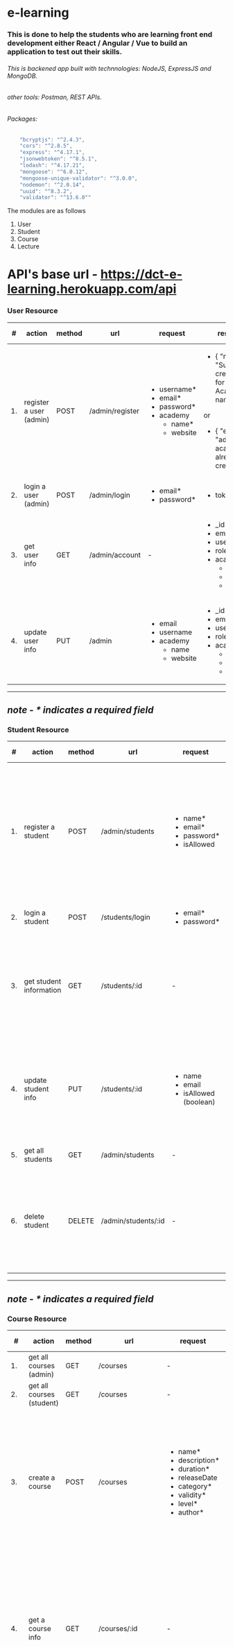 # e-learning
### This is done to help the students who are learning front end development either React / Angular / Vue to build an application to test out their skills.
###### This is backened app built with technnologies: NodeJS, ExpressJS and MongoDB.
###### other tools: Postman, REST APIs.
###### Packages: 
```javascript 
    "bcryptjs": "^2.4.3",
    "cors": "^2.8.5",
    "express": "^4.17.1",
    "jsonwebtoken": "^8.5.1",
    "lodash": "^4.17.21",
    "mongoose": "^6.0.12",
    "mongoose-unique-validator": "^3.0.0",
    "nodemon": "^2.0.14",
    "uuid": "^8.3.2",
    "validator": "^13.6.0""
 ```

The modules are as follows

1. User
2. Student
3. Course
4. Lecture

# API's base url - https://dct-e-learning.herokuapp.com/api

### User Resource
| # | action | method | url | request | response | auth (headers) | Role |
| ---- |-----|-------|--------|---------|------| ------|------|
| 1. | register a user (admin) | POST | /admin/register | <ul> <li> username*  </li> <li> email*  </li> <li> password*  </li><li>academy <ul><li> name*  </li> <li> website  </li> </ul></li></ul>  | <ul> <li>{ "notice": "Successfully created admin for < Academy name >" } </li></ul> or <ul> <li>{ "errors": "admin for this academy is already created" }</li></ul> | no | no|
| 2. | login a user (admin) | POST | /admin/login | <ul> <li> email*  </li> <li> password*  </li> </ul>  |  <ul> <li> token </li> </ul> | no | no|
| 3. | get user info | GET | /admin/account | -  |  <ul> <li> _id </li> <li> email </li><li> username </li><li> role </li><li> academy <ul><li>academyId</li><li>name</li><li>website</li></ul></li> </ul> | `{ Authorization : <token>}` | admin |
|4.| update user info | PUT | /admin |<ul> <li> email </li><li> username </li><li>academy<ul><li> name </li><li> website </li></ul> </li></ul> |<ul> <li> _id </li><li> email </li><li> username </li><li> role </li><li> academy <ul><li>academyId</li><li>name</li><li>website</li></ul></li> </ul> | `{ Authorization : <token>}` | admin |
---
***note - * indicates a required field***
---
### Student Resource
| # | action | method | url | request | response | auth (headers) | Role |
| ---- |-----|-------|--------|---------|------| ------|------|
| 1. | register a student | POST | /admin/students | <ul> <li> name*  </li> <li> email*  </li> <li> password*  </li><li> isAllowed </li> </ul>  |  <ul> <li> _id </li> <li> name </li> <li> email </li>  <li> password </li> <li> student </li><li> true (default true) </li> <li> courses empty array </li> <li> user </li> <li> createdAt</li> <li> updatedAt </li> </ul> | `{ Authorization : <token>}` | admin|
| 2. | login a student | POST | /students/login |  <ul> <li> email* </li> <li> password* </li> </ul> | <ul> <li>  token </li></ul> | no | no|
| 3. | get student information | GET | /students/:id | - |  <ul> <li> _id </li> <li> name </li> <li> email </li>  <li> role </li><li> isAllowed </li><li> empty array / array of courses </li> <li> user</li> </ul> | `{ Authorization : <token>}` | admin | student  |
| 4. | update student info | PUT | /students/:id | <ul> <li> name </li> <li> email </li><li> isAllowed (boolean) </li>   </ul>  | <ul> <li> _id </li> <li> name </li> <li> email </li> <li> role </li><li> isAllowed </li><li> empty array / array of courses </li> <li> user</li></ul>  | `{ Authorization : <token>}` | admin   |
| 5. | get all students | GET | /admin/students | - | empty array / array of students | `{ Authorization : <token>}` | admin  |
| 6. | delete student | DELETE | /admin/students/:id | -  | <ul> <li> _id </li> <li> name </li> <li> email </li>  <li> role </li><li> isAllowed </li><li> user </li><li> empty array / array of courses </li> </ul>  | `{ Authorization : <token>}` | admin   |
---
***note - * indicates a required field***
---
### Course Resource
| # | action | method | url | request | response | auth (headers) | Role |
| ---- |-----|-------|--------|---------|------| ------|------|
| 1. | get all courses (admin)| GET | /courses | -  | empty array / array of courses | `{ Authorization : <token>}` | admin   |
| 2. | get all courses (student)| GET | /courses | -  | empty array / array of courses | `{ Authorization : <token>}` | student   |
| 3. | create a course | POST | /courses | <ul> <li> name*  </li><li> description*  </li><li> duration*  </li><li> releaseDate  </li><li> category*  </li><li> validity*</li><li> level* </li><li> author*  </li></ul>|  <ul> <li> _id </li> <li> name  </li><li> description  </li><li> duration  </li><li> releaseDate  </li><li> category </li><li> validity</li><li> level </li><li> author  </li><li>empty array / array of students</li><li> createdAt </li><li> updatedAt </li>  </ul> | `{ Authorization : <token>}` | admin   |
| 4. | get a course info | GET | /courses/:id | -  | <ul> <li> _id </li> <li> name  </li><li> description  </li><li> duration  </li><li> releaseDate  </li><li> category </li><li> validity</li><li> level </li><li> author  </li><li>empty array or array of students</li><li> createdAt </li><li> updatedAt </li>  </ul> | `{ Authorization : <token>}` | admin   |
| 5. | update course info | PUT | /courses/:id | <ul> <li> _id </li> <li> name  </li><li> description  </li><li> duration  </li><li> releaseDate  </li><li> category </li><li> validity</li><li> level </li><li> author  </li>  </ul> |  <ul> <li> _id </li> <li> name  </li><li> description  </li><li> duration  </li><li> releaseDate  </li><li> category </li><li> validity</li><li> level </li><li> author  </li><li> empty array / array of students</li><li> createdAt </li><li> updatedAt </li>  </ul> | `{ Authorization : <token>}` | admin   |
|6. | delete course | DELETE | /courses/:id |-| <ul> <li> _id </li> <li> name  </li><li> description  </li><li> duration  </li><li> releaseDate  </li><li> category </li><li> validity</li><li> level </li><li> author  </li><li>empty array / array of students</li><li> createdAt </li><li> updatedAt </li>  </ul> | `{ Authorization : <token>}` | admin   |
|7. | enroll to the course by admin | PATCH | /courses/enroll?courseId=< courseId >&studentId=< studentId > |-| <ul> <li> _id </li> <li>students - array of students  </li><li> name  </li><li> description  </li><li> duration  </li><li> releaseDate  </li><li> category </li><li> validity</li><li> level </li><li> author  </li><li> createdAt </li><li> updatedAt </li>  </ul> | `{ Authorization : <token>}` | admin   |
|8. | unenroll to the course by admin | PATCH | /courses/unenroll?courseId=< courseId >&studentId=< studentId > |-| <ul> <li> _id </li><li>students - array of students / empty array  </li> <li> name  </li><li> description  </li><li> duration  </li><li> releaseDate  </li><li> category </li><li> validity</li><li> level </li><li> author  </li><li> createdAt </li><li> updatedAt </li>  </ul> | `{ Authorization : <token>}` | admin   |
|9. | enroll to the course by logged in student | PATCH | /courses/enroll?courseId=< courseId > |-| <ul>  <li>students - arrya of students  </li><li> _id </li> <li> name  </li><li> description  </li><li> duration  </li><li> releaseDate  </li><li> category </li><li> validity</li><li> level </li><li> author  </li><li> createdAt </li><li> updatedAt </li>  </ul><li> createdAt </li><li> updatedAt </li>  </ul> | `{ Authorization : <token>}` | student   |
|10. | unenroll to the course by logged in student | PATCH | /courses/unenroll?courseId=< courseId > |-| <ul>  <li>students - arrya of objects  </li><li> _id </li> <li> name  </li><li> description  </li><li> duration  </li><li> releaseDate  </li><li> category </li><li> validity</li><li> level </li><li> author  </li><li> createdAt </li><li> updatedAt </li>  </ul><li> createdAt </li><li> updatedAt </li>  </ul> | `{ Authorization : <token>}` | student   |
---
### Choose the courses - 'HTML', 'CSS', 'javascript', 'reactjs', 'nodejs','expressjs', 'mongodb'
### Choose the levels - 'beginner', 'intermediate', 'expert'
***note - * indicates a required field***
---
### Lecture Resource
| # | action | method | url | request | response | auth (headers) | Role |
| ---- |-----|-------|--------|---------|------| ------|------|
| 1. | get all lectures (admin)| GET | /course/:id/lectures | -  | empty array / array of lectures | `{ Authorization : <token>}` | admin   |
| 2. | create a lecture | POST | /course/:id/lectures | <ul> <li> title*  </li><li> description*  </li><li> assetType*  </li><li> assetURL* </li><li> comments </li><li> students </li><li> course*  </li><li> isDelete  </li></ul>|  <ul><li> _id  </li> <li> title  </li><li> description  </li><li> assetType  </li><li> assetURL </li><li> empty array </li><li> students empty array </li><li> course  </li><li> isDelete  </li><li> createdAt </li><li> updatedAt </li>  </ul> | `{ Authorization : <token>}` | admin|
| 3. | get a lecture info | GET | /course/:courseId/lectures/:id | -  | <ul><li> _id  </li> <li> title  </li><li> description  </li><li> assetType  </li><li> assetURL </li><li> empty array / array of comments </li><li> empty array / array of students </li><li> course  </li><li> isDelete  </li><li> createdAt </li><li> updatedAt </li>  </ul> | `{ Authorization : <token>}` | admin   |
| 4. | update lecture info | PUT | /course/:courseId/lectures/:id | <ul>  <li> title  </li><li> description  </li><li> assetType  </li><li> assetURL </li><li>  empty array / array of students </li><li> course  </li><li> isDelete  </li> </ul> |  <ul><li> _id  </li> <li> title  </li><li> description  </li><li> assetType  </li><li> assetURL </li><li>  empty array / array of comments </li><li>  empty array / array of students </li><li> course  </li><li> isDelete  </li><li> createdAt </li><li> updatedAt </li>  </ul> | `{ Authorization : <token>}` | admin   |
|5. | delete lecture | DELETE | /course/:courseId/lectures/:id |-| <ul><li> _id  </li> <li> title  </li><li> description  </li><li> assetType  </li><li> assetURL </li><li>  empty array / array of comments </li><li>  empty array / array of students </li><li> course  </li><li> isDelete  </li><li> createdAt </li><li> updatedAt </li>  </ul> | `{ Authorization : <token>}` | admin   |
---
### asset URL you can take it from YouTube
### asset types - 'video', 'audio', 'text', 'pdf', 'img'
***note - * indicates a required field***
---